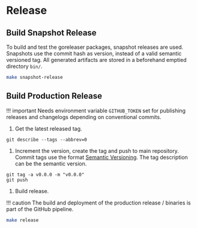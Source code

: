 # Release
## Build Snapshot Release
To build and test the goreleaser packages, snapshot releases are used. Snapshots use the commit hash as version, instead
of a valid semantic versioned tag. All generated artifacts are stored in a beforehand emptied directory `bin/`.

```bash
make snapshot-release
```

## Build Production Release

!!! important
    Needs environment variable `GITHUB_TOKEN` set for publishing releases and changelogs depending on
    conventional commits.
    

1. Get the latest released tag.
```git
git describe --tags --abbrev=0
```
1. Increment the version, create the tag and push to main repository. Commit tags use the format
[Semantic Versioning](https://semver.org/). The tag description can be the semantic version.
```git
git tag -a v0.0.0 -m "v0.0.0"
git push
```

1. Build release.

!!! caution
    The build and deployment of the production release / binaries is part of the GitHub pipeline.

```bash
make release
```
